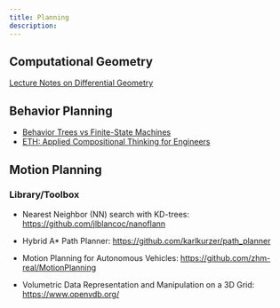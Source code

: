 ```yaml
---
title: Planning
description: 
---
```


## Computational Geometry

[Lecture Notes on Differential Geometry](https://people.math.gatech.edu/~ghomi/LectureNotes/index.html)

## Behavior Planning

* [Behavior Trees vs Finite-State Machines](https://roboticseabass.com/2021/05/08/introduction-to-behavior-trees/)
* [ETH: Applied Compositional Thinking for Engineers](https://applied-compositional-thinking.engineering/lectures/)

## Motion Planning 

### Library/Toolbox

* Nearest Neighbor (NN) search with KD-trees: https://github.com/jlblancoc/nanoflann
* Hybrid A* Path Planner: https://github.com/karlkurzer/path_planner
* Motion Planning for Autonomous Vehicles: https://github.com/zhm-real/MotionPlanning

* Volumetric Data Representation and Manipulation on a 3D Grid: https://www.openvdb.org/